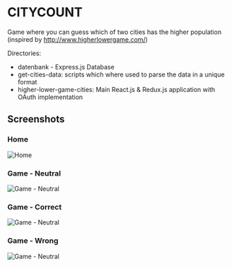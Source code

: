 # CITYCOUNT

 Game where you can guess which of two cities has the higher population 
  (inspired by http://www.higherlowergame.com/)

Directories:
- datenbank - Express.js Database
- get-cities-data: scripts which where used to parse the data in a unique format
- higher-lower-game-cities: Main React.js & Redux.js application with OAuth implementation


## Screenshots


### Home
![Home](https://github.com/alexej-sankov-dev/informatik-projekt/blob/master/screenshots-app/Home.jpg)

### Game - Neutral

![Game - Neutral](https://github.com/alexej-sankov-dev/informatik-projekt/blob/master/screenshots-app/Game-Neutral.jpg)

### Game - Correct

![Game - Neutral](https://github.com/alexej-sankov-dev/informatik-projekt/blob/master/screenshots-app/Game-Correct.jpg)

### Game - Wrong

![Game - Neutral](https://github.com/alexej-sankov-dev/informatik-projekt/blob/master/screenshots-app/Game-Wrong.jpg)

